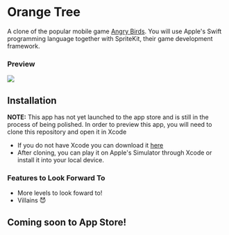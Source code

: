 # Orange Tree 

A clone of the popular mobile game [Angry Birds](https://www.angrybirds.com/). You will use Apple's Swift programming language together with SpriteKit, their game development framework.

 ### Preview
<img src="https://raw.githubusercontent.com/MakeSchool-Tutorials/Orange-Tree-SpriteKit-Swift4/master/P00-Getting-Started/assets/preview.gif">

 ## Installation 
 **NOTE:** This app has not yet launched to the app store and is still in the process of being polished. In order to preview this app, you will need to clone this repository and open it in Xcode
 - If you do not have Xcode you can download it [here](https://developer.apple.com/xcode/)
 - After cloning, you can play it on Apple's Simulator through Xcode or install it into your local device. 

### Features to Look Forward To 
- More levels to look foward to! 
- Villains 😈

## **Coming soon to App Store!**
